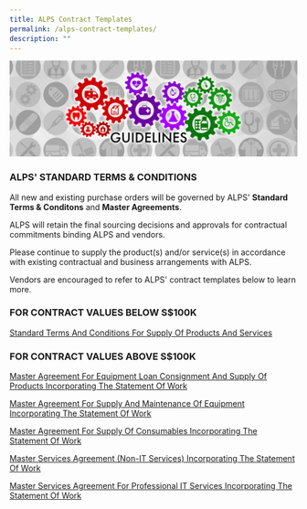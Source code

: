 ```yaml
---
title: ALPS Contract Templates
permalink: /alps-contract-templates/
description: ""
---
```


![](/images/alps_sourcing_events_process_guidelines_1920x640.png)
### ALPS' STANDARD TERMS &amp; CONDITIONS

All new and existing purchase orders will be governed by ALPS' **Standard Terms &amp; Conditons** and **Master Agreements**. 

ALPS will retain the final sourcing decisions and approvals for contractual commitments binding ALPS and vendors.

Please continue to supply the product(s) and/or service(s) in accordance with existing contractual and business arrangements with ALPS.

Vendors are encouraged to refer to ALPS' contract templates below to learn more.

### FOR CONTRACT VALUES BELOW S$100K

[Standard Terms And Conditions For Supply Of Products And Services](/files/CONTRACT%20DIRECTORY/ALPS%20TEMPLATES/alps_standard_terms_and_conditions_for_supply_of_products_and_services.pdf)

### FOR CONTRACT VALUES ABOVE S$100K

[Master Agreement For Equipment Loan Consignment And Supply Of Products Incorporating The Statement Of Work](/files/CONTRACT%20DIRECTORY/ALPS%20TEMPLATES/alps_master_agreement_for_equipment_loan_consignment_and_supply_of_products.pdf)

[Master Agreement For Supply And Maintenance Of Equipment Incorporating The Statement Of Work](/files/CONTRACT%20DIRECTORY/ALPS%20TEMPLATES/alps_master_agreement_for_supply_and_maintenance_of_equipment.pdf)

[Master Agreement For Supply Of Consumables Incorporating The Statement Of Work](/files/CONTRACT%20DIRECTORY/ALPS%20TEMPLATES/alps_master_agreement_for_supply_of_consumables.pdf)

[Master Services Agreement (Non-IT Services) Incorporating The Statement Of Work](/files/CONTRACT%20DIRECTORY/ALPS%20TEMPLATES/alps_master_services_agreement_for_non_it_services.pdf)

[Master Services Agreement For Professional IT Services Incorporating The Statement Of Work](/files/CONTRACT%20DIRECTORY/ALPS%20TEMPLATES/alps_master_services_agreement_for_professional_it_services.pdf)